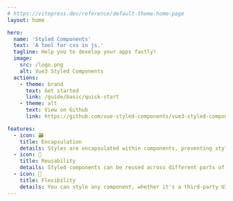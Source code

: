 ```yaml
---
# https://vitepress.dev/reference/default-theme-home-page
layout: home

hero:
  name: 'Styled Components'
  text: 'A tool for css in js.'
  tagline: Help you to develop your apps fastly!
  image:
    src: /logo.png
    alt: Vue3 Styled Components
  actions:
    - theme: brand
      text: Get started
      link: /guide/basic/quick-start
    - theme: alt
      text: View on Github
      link: https://github.com/vue-styled-components/vue3-styled-components

features:
  - icon: 🗃
    title: Encapsulation
    details: Styles are encapsulated within components, preventing style leakage and namespace conflicts.
  - icon: 🧣
    title: Reusability
    details: Styled components can be reused across different parts of your application or even in other projects.
  - icon: 🚁
    title: Flexibility
    details: You can style any component, whether it's a third-party UI library component, a native HTML element, or a custom component.
---
```

